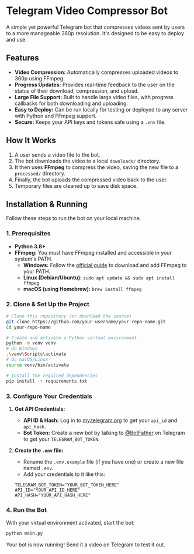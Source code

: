 # Telegram Video Compressor Bot

A simple yet powerful Telegram bot that compresses videos sent by users to a more manageable 360p resolution. It's designed to be easy to deploy and use.

## Features

- **Video Compression:** Automatically compresses uploaded videos to 360p using FFmpeg.
- **Progress Updates:** Provides real-time feedback to the user on the status of their download, compression, and upload.
- **Large File Support:** Built to handle large video files, with progress callbacks for both downloading and uploading.
- **Easy to Deploy:** Can be run locally for testing or deployed to any server with Python and FFmpeg support.
- **Secure:** Keeps your API keys and tokens safe using a `.env` file.

## How It Works

1.  A user sends a video file to the bot.
2.  The bot downloads the video to a local `downloads/` directory.
3.  It then uses **FFmpeg** to compress the video, saving the new file to a `processed/` directory.
4.  Finally, the bot uploads the compressed video back to the user.
5.  Temporary files are cleaned up to save disk space.

## Installation & Running

Follow these steps to run the bot on your local machine.

### 1. Prerequisites

- **Python 3.8+**
- **FFmpeg:** You must have FFmpeg installed and accessible in your system's PATH.
  - **Windows:** Follow the [official guide](https://www.gyan.dev/ffmpeg/builds/) to download and add FFmpeg to your PATH.
  - **Linux (Debian/Ubuntu):** `sudo apt update && sudo apt install ffmpeg`
  - **macOS (using Homebrew):** `brew install ffmpeg`

### 2. Clone & Set Up the Project

```bash
# Clone this repository (or download the source)
git clone https://github.com/your-username/your-repo-name.git
cd your-repo-name

# Create and activate a Python virtual environment
python -m venv venv
# On Windows
.\venv\Scripts\activate
# On macOS/Linux
source venv/bin/activate

# Install the required dependencies
pip install -r requirements.txt
```

### 3. Configure Your Credentials

1.  **Get API Credentials:**
    - **API ID & Hash:** Log in to [my.telegram.org](https://my.telegram.org) to get your `api_id` and `api_hash`.
    - **Bot Token:** Create a new bot by talking to [@BotFather](https://t.me/BotFather) on Telegram to get your `TELEGRAM_BOT_TOKEN`.

2.  **Create the `.env` file:**
    - Rename the `.env.example` file (if you have one) or create a new file named `.env`.
    - Add your credentials to it like this:

    ```env
    TELEGRAM_BOT_TOKEN="YOUR_BOT_TOKEN_HERE"
    API_ID="YOUR_API_ID_HERE"
    API_HASH="YOUR_API_HASH_HERE"
    ```

### 4. Run the Bot

With your virtual environment activated, start the bot:

```bash
python main.py
```

Your bot is now running! Send it a video on Telegram to test it out.
